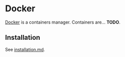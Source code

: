 # Docker

[Docker][docker-home] is a containers manager. Containers are... **TODO**.

## Installation

See [installation.md](./installation.md).

[docker-home]: https://www.docker.com/
